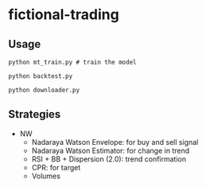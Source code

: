 # fictional-trading


## Usage
```
python mt_train.py # train the model

python backtest.py

python downloader.py
```


## Strategies
+ NW
    - Nadaraya Watson Envelope: for buy and sell signal
    - Nadaraya Watson Estimator: for change in trend
    - RSI + BB + Dispersion (2.0): trend confirmation
    - CPR: for target 
    - Volumes

